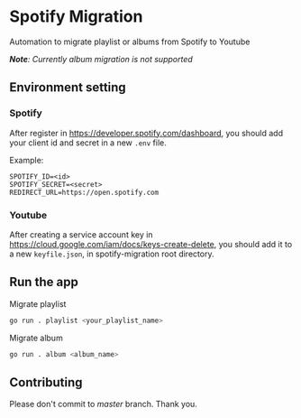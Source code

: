 # Spotify Migration

Automation to migrate playlist or albums from Spotify to Youtube

_**Note**: Currently album migration is not supported_

## Environment setting

### Spotify

After register in https://developer.spotify.com/dashboard, you should add your client id and secret in a new `.env` file.

Example:

```
SPOTIFY_ID=<id>
SPOTIFY_SECRET=<secret>
REDIRECT_URL=https://open.spotify.com
```

### Youtube

After creating a service account key in https://cloud.google.com/iam/docs/keys-create-delete, you should add it to a new `keyfile.json`, in spotify-migration root directory.


## Run the app

Migrate playlist

``` bash
go run . playlist <your_playlist_name>
```

Migrate album
``` bash
go run . album <album_name>
```

## Contributing

Please don't commit to *master* branch. Thank you.
